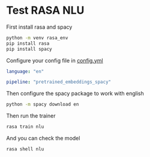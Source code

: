 # Test RASA NLU

First install rasa and spacy

```bash
python -m venv rasa_env
pip install rasa
pip install spacy
```

Configure your config file in [config.yml](config.yml)

```yaml
language: "en"

pipeline: "pretrained_embeddings_spacy"
```

Then configure the spacy package to work with english

```bash
python -m spacy download en
```

Then run the trainer

```bash
rasa train nlu
```

And you can check the model

```bash
rasa shell nlu
```
